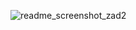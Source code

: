 
![readme_screenshot_zad2](https://github.com/Sakuner/test_zad2/assets/63198174/8bef82a6-f0d5-4e3f-a093-59c22a04f2f4)

